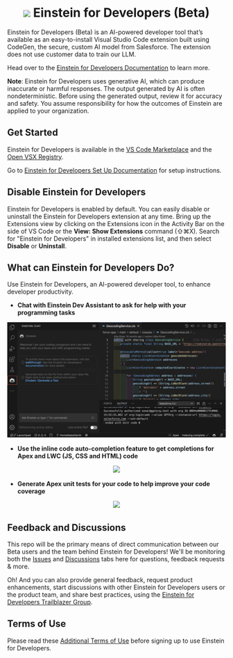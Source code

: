 <div align=center>

# <img src="https://github.com/forcedotcom/Einstein-GPT-for-Developers/blob/main/images/einstein-thumb.jpeg" width="50"> Einstein for Developers (Beta)

</div>

Einstein for Developers (Beta) is an AI-powered developer tool that’s available as an easy-to-install Visual Studio Code extension built using CodeGen, the secure, custom AI model from Salesforce. The extension does not use customer data to train our LLM. 

Head over to the [Einstein for Developers Documentation](https://developer.salesforce.com/tools/vscode/en/einstein/einstein-overview) to learn more.

**Note**: Einstein for Developers uses generative AI, which can produce inaccurate or harmful responses. The output generated by AI is often nondeterministic. Before using the generated output, review it for accuracy and safety. You assume responsibility for how the outcomes of Einstein are applied to your organization.

## Get Started

Einstein for Developers is available in the [VS Code Marketplace](https://marketplace.visualstudio.com/items?itemName=salesforce.salesforcedx-einstein-gpt) and the [Open VSX Registry](https://open-vsx.org/extension/salesforce/salesforcedx-einstein-gpt).

Go to [Einstein for Developers Set Up Documentation](https://developer.salesforce.com/tools/vscode/en/einstein/einstein-setup) for setup instructions.

## Disable Einstein for Developers
Einstein for Developers is enabled by default. You can easily disable or uninstall the Einstein for Developers extension at any time. Bring up the Extensions view by clicking on the Extensions icon in the Activity Bar on the side of VS Code or the **View: Show Extensions** command (⇧⌘X). Search for "Einstein for Developers" in installed extensions list, and then select **Disable** or **Uninstall**.


## What can Einstein for Developers Do?

Use Einstein for Developers, an AI-powered developer tool, to enhance developer productivity.

* **Chat with Einstein Dev Assistant to ask for help with your programming tasks**

<div align=center>
<img src="https://github.com/forcedotcom/Einstein-GPT-for-Developers/raw/main/images/trailhead-einstein-icon.png" width="750">
</div>

* **Use the inline code auto-completion feature to get completions for Apex and LWC (JS, CSS and HTML) code**

<div align=center>
<img src="https://github.com/forcedotcom/Einstein-GPT-for-Developers/blob/main/images/einstein-inline-autocomplete.gif" width="750">
</div>
  
* **Generate Apex unit tests for your code to help improve your code coverage**

<div align=center>
<img src="https://github.com/forcedotcom/Einstein-GPT-for-Developers/blob/main/images/einstein-tcg.gif" width="750">
</div>


## Feedback and Discussions
This repo will be the primary means of direct communication between our Beta users and the team behind Einstein for Developers! We'll be monitoring both the [Issues](https://github.com/forcedotcom/Einstein-GPT-for-Developers/issues) and [Discussions](https://github.com/forcedotcom/Einstein-GPT-for-Developers/discussions) tabs here for questions, feedback requests & more. 

Oh! And you can also provide general feedback, request product enhancements, start discussions with other Einstein for Developers users or the product team, and share best practices, using the [Einstein for Developers Trailblazer Group](https://trailhead.salesforce.com/trailblazer-community/groups/0F94V000000oRJs?tab=discussion&sort=LAST_MODIFIED_DATE_DESC).







## Terms of Use

Please read these [Additional Terms of Use](https://developer.salesforce.com/tools/vscode/en/einstein/einstein-termsofuse) before signing up to use Einstein for Developers.
